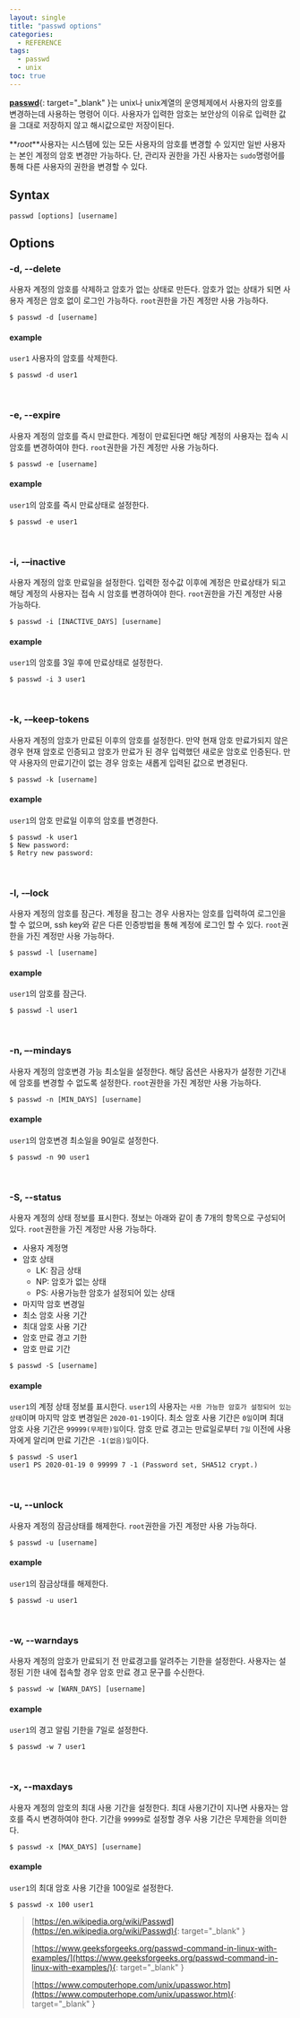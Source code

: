 ```yaml
---
layout: single
title: "passwd options"
categories:
  - REFERENCE
tags:
  - passwd
  - unix
toc: true
---
```


[**passwd**](https://en.wikipedia.org/wiki/Passwd){: target="\_blank" }는 unix나 unix계열의 운영체제에서 사용자의 암호를 변경하는데 사용하는 명령어 이다. 사용자가 입력한 암호는 보안상의 이유로 입력한 값을 그대로 저장하지 않고 해시값으로만 저장이된다.

**_root_**사용자는 시스템에 있는 모든 사용자의 암호를 변경할 수 있지만 일반 사용자는 본인 계정의 암호 변경만 가능하다. 단, 관리자 권한을 가진 사용자는 `sudo`명령어를 통해 다른 사용자의 권한을 변경할 수 있다.

## Syntax

```
passwd [options] [username]
```

## Options

### -d, --delete

사용자 계정의 암호를 삭제하고 암호가 없는 상태로 만든다. 암호가 없는 상태가 되면 사용자 계정은 암호 없이 로그인 가능하다. `root`권한을 가진 계정만 사용 가능하다.

```
$ passwd -d [username]
```

#### example

`user1` 사용자의 암호를 삭제한다.

```
$ passwd -d user1
```

<br/>

### -e, --expire

사용자 계정의 암호를 즉시 만료한다. 계정이 만료된다면 해당 계정의 사용자는 접속 시 암호를 변경하여야 한다. `root`권한을 가진 계정만 사용 가능하다.

```
$ passwd -e [username]
```

#### example

`user1`의 암호를 즉시 만료상태로 설정한다.

```
$ passwd -e user1
```

<br/>

### -i, -–inactive

사용자 계정의 암호 만료일을 설정한다. 입력한 정수값 이후에 계정은 만료상태가 되고 해당 계정의 사용자는 접속 시 암호를 변경하여야 한다. `root`권한을 가진 계정만 사용 가능하다.

```
$ passwd -i [INACTIVE_DAYS] [username]
```

#### example

`user1`의 암호를 3일 후에 만료상태로 설정한다.

```
$ passwd -i 3 user1
```

<br/>

### -k, -–keep-tokens

사용자 계정의 암호가 만료된 이후의 암호를 설정한다. 만약 현재 암호 만료가되지 않은 경우 현재 암호로 인증되고 암호가 만료가 된 경우 입력했던 새로운 암호로 인증된다. 만약 사용자의 만료기간이 없는 경우 암호는 새롭게 입력된 값으로 변경된다.

```
$ passwd -k [username]
```

#### example

`user1`의 암호 만료일 이후의 암호를 변경한다.

```
$ passwd -k user1
$ New password:
$ Retry new password:
```

<br/>

### -l, -–lock

사용자 계정의 암호를 잠근다. 계정을 잠그는 경우 사용자는 암호를 입력하여 로그인을 할 수 없으며, ssh key와 같은 다른 인증방법을 통해 계정에 로그인 할 수 있다. `root`권한을 가진 계정만 사용 가능하다.

```
$ passwd -l [username]
```

#### example

`user1`의 암호를 잠근다.

```
$ passwd -l user1
```

<br/>

### -n, –-mindays

사용자 계정의 암호변경 가능 최소일을 설정한다. 해당 옵션은 사용자가 설정한 기간내에 암호를 변경할 수 없도록 설정한다. `root`권한을 가진 계정만 사용 가능하다.

```
$ passwd -n [MIN_DAYS] [username]
```

#### example

`user1`의 암호변경 최소일을 90일로 설정한다.

```
$ passwd -n 90 user1
```

<br/>

### -S, --status

사용자 계정의 상태 정보를 표시한다. 정보는 아래와 같이 총 7개의 항목으로 구성되어 있다. `root`권한을 가진 계정만 사용 가능하다.

- 사용자 계정명
- 암호 상태
  - LK: 잠금 상태
  - NP: 암호가 없는 상태
  - PS: 사용가능한 암호가 설정되어 있는 상태
- 마지막 암호 변경일
- 최소 암호 사용 기간
- 최대 암호 사용 기간
- 암호 만료 경고 기한
- 암호 만료 기간

```
$ passwd -S [username]
```

#### example

`user1`의 계정 상태 정보를 표시한다.
`user1`의 사용자는 `사용 가능한 암호가 설정되어 있는 상태`이며 마지막 암호 변경일은 `2020-01-19`이다. 최소 암호 사용 기간은 `0일`이며 최대 암호 사용 기간은 `99999(무제한)일`이다. 암호 만료 경고는 만료일로부터 `7일` 이전에 사용자에게 알리며 만료 기간은 `-1(없음)일`이다.

```
$ passwd -S user1
user1 PS 2020-01-19 0 99999 7 -1 (Password set, SHA512 crypt.)
```

<br/>

### -u, --unlock

사용자 계정의 잠금상태를 해제한다. `root`권한을 가진 계정만 사용 가능하다.

```
$ passwd -u [username]
```

#### example

`user1`의 잠금상태를 해제한다.

```
$ passwd -u user1
```

<br/>

### -w, --warndays

사용자 계정의 암호가 만료되기 전 만료경고를 알려주는 기한을 설정한다. 사용자는 설정된 기한 내에 접속할 경우 암호 만료 경고 문구를 수신한다.

```
$ passwd -w [WARN_DAYS] [username]
```

#### example

`user1`의 경고 알림 기한을 7일로 설정한다.

```
$ passwd -w 7 user1
```

<br/>

### -x, --maxdays

사용자 계정의 암호의 최대 사용 기간을 설정한다. 최대 사용기간이 지나면 사용자는 암호를 즉시 변경하여야 한다. 기간을 `99999`로 설정할 경우 사용 기간은 무제한을 의미한다.

```
$ passwd -x [MAX_DAYS] [username]
```

#### example

`user1`의 최대 암호 사용 기간을 100일로 설정한다.

```
$ passwd -x 100 user1
```

> [https://en.wikipedia.org/wiki/Passwd](https://en.wikipedia.org/wiki/Passwd){: target="\_blank" }
>
> [https://www.geeksforgeeks.org/passwd-command-in-linux-with-examples/](https://www.geeksforgeeks.org/passwd-command-in-linux-with-examples/){: target="\_blank" }
>
> [https://www.computerhope.com/unix/upasswor.htm](https://www.computerhope.com/unix/upasswor.htm){: target="\_blank" }
